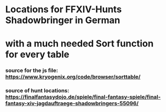 # Locations for FFXIV-Hunts Shadowbringer in German
# with a much needed Sort function for every table

### source for the js file: https://www.kryogenix.org/code/browser/sorttable/
### source of hunt locations: https://finalfantasydojo.de/spiele/final-fantasy-spiele/final-fantasy-xiv-jagdauftraege-shadowbringers-55096/
